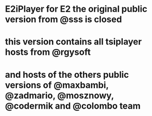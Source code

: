 # E2iPlayer for E2 the original public version from @sss is closed

# this version contains all tsiplayer hosts from @rgysoft
# and hosts of the others public versions of @maxbambi, @zadmario, @mosznowy, @codermik and @colombo team